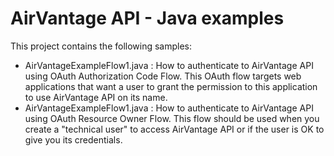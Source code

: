 AirVantage API - Java examples
===================

This project contains the following samples:
* AirVantageExampleFlow1.java : 
How to authenticate to AirVantage API using OAuth Authorization Code Flow.
This OAuth flow targets web applications that want a user to grant the permission to this application to use AirVantage API on its name.
* AirVantageExampleFlow1.java : 
How to authenticate to AirVantage API using OAuth Resource Owner Flow.
This flow should be used when you create a "technical user" to access AirVantage API or if the user is OK to give you its credentials.
